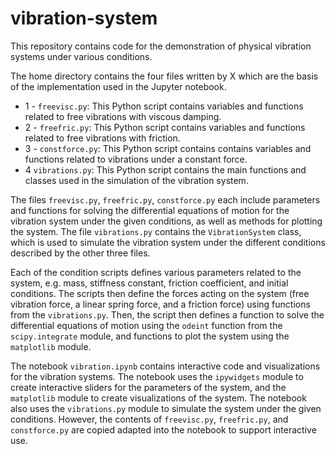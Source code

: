 # vibration-system

This repository contains code for the demonstration of physical vibration systems under various conditions. 

The home directory contains the four files written by X which are the basis of the implementation used in the Jupyter notebook.
* 1 - `freevisc.py`: This Python script contains variables and functions related to free vibrations with viscous damping.
* 2 - `freefric.py`: This Python script contains variables and functions related to free vibrations with friction.
* 3 - `constforce.py`: This Python script contains contains variables and functions related to vibrations under a constant force.
* 4 `vibrations.py`: This Python script contains the main functions and classes used in the simulation of the vibration system.


The files `freevisc.py`, `freefric.py`, `constforce.py` each include parameters and functions for solving the differential equations of motion for the vibration system under the given conditions, as well as methods for plotting the system. The file `vibrations.py` contains the `VibrationSystem` class, which is used to simulate the vibration system under the different conditions described by the other three files.

Each of the condition scripts defines various parameters related to the system, e.g. mass, stiffness constant, friction coefficient, and initial conditions. The scripts then define the forces acting on the system (free vibration force, a linear spring force, and a friction force) using functions from the `vibrations.py`. Then, the script then defines a function to solve the differential equations of motion using the `odeint` function from the `scipy.integrate` module, and functions to plot the system using the `matplotlib` module.

The notebook `vibration.ipynb` contains interactive code and visualizations for the vibration systems. The notebook uses the `ipywidgets` module to create interactive sliders for the parameters of the system, and the `matplotlib` module to create visualizations of the system. The notebook also uses the `vibrations.py` module to simulate the system under the given conditions. However, the contents of `freevisc.py`, `freefric.py`, and `constforce.py` are copied adapted into the notebook to support interactive use. 

